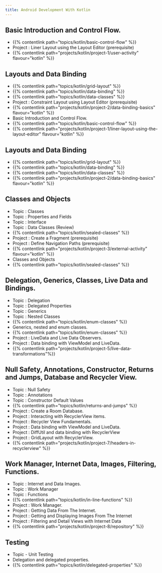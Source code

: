 ```yaml
---
title: Android Development With Kotlin
---
```


## Basic Introduction and Control Flow.

- {{% contentlink path="topics/kotlin/basic-control-flow" %}}
- Project : Liner Layout using the Layout Editor (prerequisite)
- {{% contentlink path="projects/kotlin/project-1/user-activity" flavour="kotlin" %}}

## Layouts and Data Binding

- {{% contentlink path="topics/kotlin/grid-layout" %}}
- {{% contentlink path="topics/kotlin/data-binding" %}}
- {{% contentlink path="topics/kotlin/data-classes" %}}
- Project : Constraint Layout using Layout Editor (prerequisite)
- {{% contentlink path="projects/kotlin/project-2/data-binding-basics"  flavour="kotlin" %}}
- Basic Introduction and Control Flow.
- {{% contentlink path="topics/kotlin/basic-control-flow" %}}
- {{% contentlink path="projects/kotlin/project-1/liner-layout-using-the-layout-editor" flavour="kotlin" %}}

## Layouts and Data Binding

- {{% contentlink path="topics/kotlin/grid-layout" %}}
- {{% contentlink path="topics/kotlin/data-binding" %}}
- {{% contentlink path="topics/kotlin/data-classes" %}}
- {{% contentlink path="projects/kotlin/project-2/data-binding-basics" flavour="kotlin" %}}

## Classes and Objects

- Topic : Classes
- Topic : Properties and Fields
- Topic : Interface
- Topic : Data Classes (Review)
- {{% contentlink path="topics/kotlin/sealed-classes" %}}
- Project : Create a Fragment (prerequisite)
- Project : Define Navigation Paths (prerequisite)
- {{% contentlink path="projects/kotlin/project-3/external-activity"  flavour="kotlin" %}}
- Classes and Objects
- {{% contentlink path="topics/kotlin/sealed-classes" %}}

## Delegation, Generics, Classes, Live Data and Bindings.

- Topic : Delegation
- Topic : Delegated Properties
- Topic : Generics
- Topic : Nested Classes
- {{% contentlink path="topics/kotlin/enum-classes" %}}
- Generics, nested and enum classes.
- {{% contentlink path="topics/kotlin/enum-classes" %}}
- Project : LiveData and Live Data Observers.
- Project : Data binding with ViewModel and LiveData.
- {{% contentlink path="projects/kotlin/project-5/live-data-transformations"%}}

## Null Safety, Annotations, Constructor, Returns and Jumps, Database and Recycler View.

- Topic : Null Safety
- Topic : Annotations
- Topic : Constructor Default Values
- {{% contentlink path="topics/kotlin/returns-and-jumps" %}}
- Project : Create a Room Database.
- Project : Interacting with RecyclerView items.
- Project : Recycler View Fundamentals.
- Project : Data binding with ViewModel and LiveData.
- Project : DiffUtil and data binding with RecyclerView
- Project : GridLayout with RecyclerView.
- {{% contentlink path="projects/kotlin/project-7/headers-in-recyclerview" %}}


## Work Manager, Internet Data, Images, Filtering, Functions.

- Topic : Internet and Data Images.
- Topic : Work Manager
- Topic : Functions
- {{% contentlink path="topics/kotlin/in-line-functions" %}}
- Project : Work Manager.
- Project : Getting Data From The Internet.
- Project : Getting and Displaying Images From The Internet
- Project : Filtering and Detail Views with Internet Data
- {{% contentlink path="projects/kotlin/project-8/repository" %}}

## Testing

- Topic - Unit Testing
- Delegation and delegated properties.
- {{% contentlink path="topics/kotlin/delegated-properties" %}}
